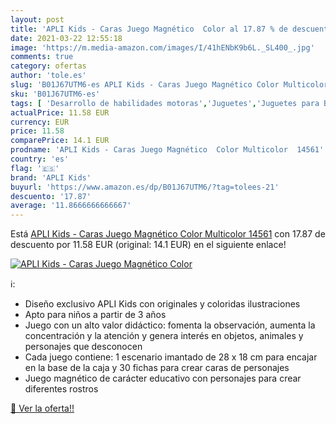 ```yaml
---
layout: post
title: 'APLI Kids - Caras Juego Magnético  Color al 17.87 % de descuento'
date: 2021-03-22 12:55:18
image: 'https://m.media-amazon.com/images/I/41hENbK9b6L._SL400_.jpg'
comments: true
category: ofertas
author: 'tole.es'
slug: 'B01J67UTM6-es APLI Kids - Caras Juego Magnético Color Multicolor 14561'
sku: 'B01J67UTM6-es'
tags: [ 'Desarrollo de habilidades motoras','Juguetes','Juguetes para Bebés y primera infancia','Juguetes y juegos','Relojes de aprendizaje para niños','apli','apli kids', ]
actualPrice: 11.58 EUR
currency: EUR
price: 11.58
comparePrice: 14.1 EUR
prodname: 'APLI Kids - Caras Juego Magnético  Color Multicolor  14561'
country: 'es'
flag: '🇪🇸'
brand: 'APLI Kids'
buyurl: 'https://www.amazon.es/dp/B01J67UTM6/?tag=tolees-21'
descuento: '17.87'
average: '11.8666666666667'
---
```


Está [APLI Kids - Caras Juego Magnético  Color Multicolor  14561](https://www.amazon.es/dp/B01J67UTM6/?tag=tolees-21) con 17.87 de descuento por 11.58 EUR (original: 14.1 EUR) en el siguiente enlace!

[![APLI Kids - Caras Juego Magnético  Color](https://m.media-amazon.com/images/I/41hENbK9b6L._SL400_.jpg)](https://www.amazon.es/dp/B01J67UTM6/?tag=tolees-21)

ℹ️:

- Diseño exclusivo APLI Kids con originales y coloridas ilustraciones
- Apto para niños a partir de 3 años
- Juego con un alto valor didáctico: fomenta la observación, aumenta la concentración y la atención y genera interés en objetos, animales y personajes que desconocen
- Cada juego contiene: 1 escenario imantado de 28 x 18 cm para encajar en la base de la caja y 30 fichas para crear caras de personajes
- Juego magnético de carácter educativo con personajes para crear diferentes rostros

[🛒 Ver la oferta!!](https://www.amazon.es/dp/B01J67UTM6/?tag=tolees-21)
